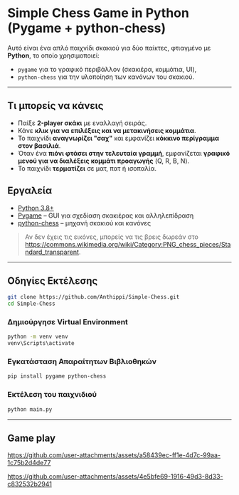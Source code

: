 # Simple Chess Game in Python (Pygame + python-chess)


Αυτό είναι ένα απλό παιχνίδι σκακιού για δύο παίκτες, φτιαγμένο με **Python**, το οποίο χρησιμοποιεί:

- `pygame` για το γραφικό περιβάλλον (σκακιέρα, κομμάτια, UI),
- `python-chess` για την υλοποίηση των κανόνων του σκακιού.

---

## Τι μπορείς να κάνεις

- Παίξε **2-player σκάκι** με εναλλαγή σειράς.
- Κάνε **κλικ για να επιλέξεις και να μετακινήσεις κομμάτια**.
- Το παιχνίδι **αναγνωρίζει "σαχ"** και εμφανίζει **κόκκινο περίγραμμα στον βασιλιά**.
- Όταν ένα **πιόνι φτάσει στην τελευταία γραμμή**, εμφανίζεται **γραφικό μενού για να διαλέξεις κομμάτι προαγωγής** (Q, R, B, N).
- Το παιχνίδι **τερματίζει** σε ματ, πατ ή ισοπαλία.


## Εργαλεία 

- [Python 3.8+](https://www.python.org)
- [Pygame](https://www.pygame.org/) – GUI για σχεδίαση σκακιέρας και αλληλεπίδραση
- [python-chess](https://python-chess.readthedocs.io/) – μηχανή σκακιού και κανόνες

> Αν δεν έχεις τις εικόνες, μπορείς να τις βρεις δωρεάν στο https://commons.wikimedia.org/wiki/Category:PNG_chess_pieces/Standard_transparent.

---

## Οδηγίες Εκτέλεσης

```bash 
git clone https://github.com/Anthippi/Simple-Chess.git
cd Simple-Chess
```

### Δημιούργησε Virtual Environment 

```bash
python -m venv venv
venv\Scripts\activate  
```

### Εγκατάσταση Απαραίτητων Βιβλιοθηκών

``` bash
pip install pygame python-chess
```

### Εκτέλεση του παιχνιδιού

```bash 
python main.py
```

---

## Game play


https://github.com/user-attachments/assets/a58439ec-ff1e-4d7c-99aa-1c75b2d4de77

https://github.com/user-attachments/assets/4e5bfe69-1916-49d3-8d33-c832532b2941
